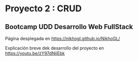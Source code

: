 # Proyecto 2 : CRUD
## Bootcamp UDD Desarrollo Web FullStack

Página desplegada en https://nikhogl.github.io/NikhoGL/

Explicación breve dek desarrollo del proyecto en https://youtu.be/zY97dNiiEbk

